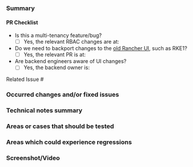<!-- This template is for Devs to give QA details before moving the issue To-Test -->
### Summary

#### PR Checklist
- Is this a multi-tenancy feature/bug?
    - [ ] Yes, the relevant RBAC changes are at:
- Do we need to backport changes to the [old Rancher UI](https://github.com/rancher/u), such as RKE1?
    - [ ] Yes, the relevant PR is at:
- Are backend engineers aware of UI changes?
    - [ ] Yes, the backend owner is:

Related Issue #
<!-- Define findings related to the feature or bug issue. -->

### Occurred changes and/or fixed issues
<!-- Include information of the changes, including collateral areas which have been affected by this PR as requirement or for convenience. -->

### Technical notes summary
<!-- Outline technical changes which may pass unobserved or may help to understand the process of solving the issue -->

### Areas or cases that should be tested
<!-- Areas that should be tested can include Airgap checks, Rancher upgrades, K8s upgrade, etc. -->
<!-- Which browser did you use for local testing? The reviewer should test with a different browser. -->
<!-- Add missing steps or rewrite them if have been missed or to complement existing information. This should define a clear way to reproduce it and not an approximation. -->

### Areas which could experience regressions
<!-- Create a detailed list of areas to be analyzed which may be affected by the changes, which would require a prior research to avoid regressions. -->

### Screenshot/Video
<!-- Attach screenshot or video of the changes and eventual comparison if you find it necessary -->